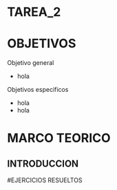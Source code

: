 # TAREA_2
# OBJETIVOS 
Objetivo general
* hola

Objetivos especificos
* hola 
* hola 
# MARCO TEORICO
## INTRODUCCION

#EJERCICIOS RESUELTOS

